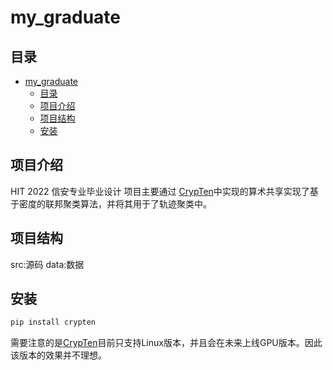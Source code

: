 # my_graduate

## 目录

- [my\_graduate](#my_graduate)
  - [目录](#目录)
  - [项目介绍](#项目介绍)
  - [项目结构](#项目结构)
  - [安装](#安装)
## 项目介绍
HIT 2022 信安专业毕业设计
项目主要通过 [CrypTen][Crypten_url]中实现的算术共享实现了基于密度的联邦聚类算法，并将其用于了轨迹聚类中。

## 项目结构
src:源码
data:数据

## 安装
``` python
pip install crypten
```
需要注意的是[CrypTen][Crypten_url]目前只支持Linux版本，并且会在未来上线GPU版本。因此该版本的效果并不理想。

[Crypten_url]: https://github.com/facebookresearch/CrypTen